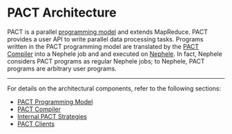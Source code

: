 PACT Architecture
=================

PACT is a parallel [programming
model](pactpm "pactpm")
and extends MapReduce. PACT provides a user API to write parallel data
processing tasks. Programs written in the PACT programming model are
translated by the [PACT
Compiler](pactcompiler "pactcompiler")
into a Nephele job and and executed on
[Nephele](nephele "nephele").
In fact, Nephele considers PACT programs as regular Nephele jobs; to
Nephele, PACT programs are arbitrary user programs.

* * * * *

For details on the architectural components, refer to the following
sections:

-   [PACT Programming
    Model](pactpm "pactpm")
-   [PACT
    Compiler](pactcompiler "pactcompiler")
-   [Internal PACT
    Strategies](pactstrategies "pactstrategies")
-   [PACT
    Clients](executepactprogram "executepactprogram")

